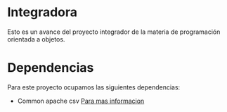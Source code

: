 # Integradora

Esto es un avance del proyecto integrador de la materia de programación orientada a objetos.

# Dependencias

Para este proyecto ocupamos las siguientes dependencias:

- Common apache csv <a href="https://mvnrepository.com/artifact/org.apache.commons/commons-csv"> Para mas informacion</a>
